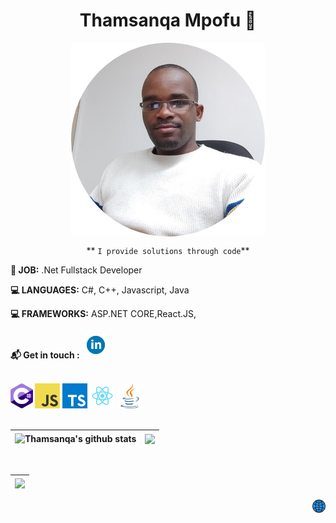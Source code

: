 <div align="center">
<h1>Thamsanqa Mpofu 👋</h1>
<img align="center" src="https://github.com/Thamue1892/Thamue1892/blob/main/IMG_20220606_113554(1)-modified.png" alt="thamsanqampofu" margin:4px />

** `I provide solutions through code`**

</div>
<div">

**💎 JOB:** .Net Fullstack Developer 

**💻 LANGUAGES:** C#, C++, Javascript, Java

**💻 FRAMEWORKS:** ASP.NET CORE,React.JS, 

**:mailbox_with_mail: Get in touch :** 
<a href="https://www.linkedin.com/in/thamsanqa-mpofu/"><img height="35" src="https://github.com/Thamue1892/Thamue1892/blob/main/linkedin-svgrepo-com.svg" alt="LinkedIn" style="margin:4px"></a>

  <br />
<code><img height="40" alt="c#" src="https://github.com/Thamue1892/Thamue1892/blob/main/c--4.svg"></code>
<code><img height="40" alt="javascript" src="https://raw.githubusercontent.com/github/explore/80688e429a7d4ef2fca1e82350fe8e3517d3494d/topics/javascript/javascript.png"></code>
<code><img height="40" alt="typescript" src="https://raw.githubusercontent.com/github/explore/80688e429a7d4ef2fca1e82350fe8e3517d3494d/topics/typescript/typescript.png"></code>
<code><img height="40" alt="react" src="https://raw.githubusercontent.com/github/explore/80688e429a7d4ef2fca1e82350fe8e3517d3494d/topics/react/react.png"></code>
<code><img height="40" alt="java" src="https://github.com/Thamue1892/Thamue1892/blob/main/java-icon.svg"></code>    
<br />
<br />

| <img align="center" src="https://github-readme-stats-phi-swart.vercel.app/api?username=thamue1892&show_icons=true&include_all_commits=true&show=reviews,prs_merged,prs_merged_percentage&theme=radical&hide_border=true" alt="Thamsanqa's github stats" />| <img height="200" align="center" src="https://github-readme-stats-phi-swart.vercel.app/api/top-langs/?username=thamue1892&layout=compact&theme=radical&hide_border=true" /> |
| ------------- | ------------- |
<br />

|<img align="center" height="540" src="https://github-readme-stats-phi-swart.vercel.app/api/wakatime?username=thaymes&theme=radical&hide_border=true&layout=compact&langs_count=15"/>|
| ------------- |
<a href="https://thami.co.za/">
  <img  align="right" alt="Thamsanqa Website" width="21px" src="https://github.com/Thamue1892/Thamue1892/blob/main/internet-svgrepo-com.svg" />
</a>

</div>
<!--
**Thamue1892/Thamue1892** is a ✨ _special_ ✨ repository because its `README.md` (this file) appears on your GitHub profile.

Here are some ideas to get you started:

- 🔭 I’m currently working on ...
- 🌱 I’m currently learning ...
- 👯 I’m looking to collaborate on ...
- 🤔 I’m looking for help with ...
- 💬 Ask me about ...
- 📫 How to reach me: ...
- 😄 Pronouns: ...
- ⚡ Fun fact: ...
-->
